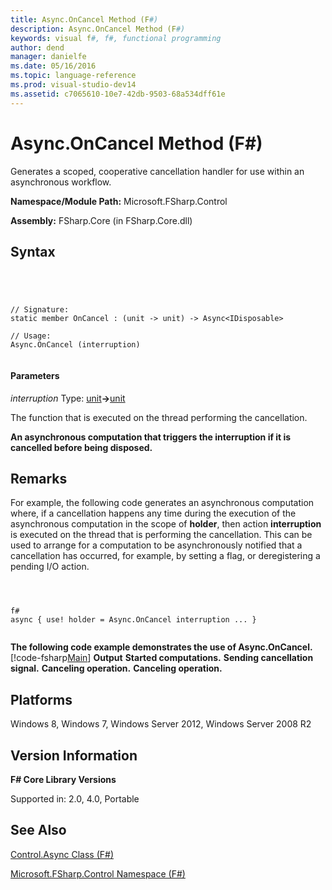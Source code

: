 ```yaml
---
title: Async.OnCancel Method (F#)
description: Async.OnCancel Method (F#)
keywords: visual f#, f#, functional programming
author: dend
manager: danielfe
ms.date: 05/16/2016
ms.topic: language-reference
ms.prod: visual-studio-dev14
ms.assetid: c7065610-10e7-42db-9503-68a534dff61e 
---
```


# Async.OnCancel Method (F#)

Generates a scoped, cooperative cancellation handler for use within an asynchronous workflow.

**Namespace/Module Path:** Microsoft.FSharp.Control

**Assembly:** FSharp.Core (in FSharp.Core.dll)


## Syntax



```




// Signature:
static member OnCancel : (unit -> unit) -> Async<IDisposable>

// Usage:
Async.OnCancel (interruption)


```





#### Parameters
*interruption*
Type: [unit](http://msdn.microsoft.com/en-us/library/00b837c2-6c8a-483a-87d3-0479c64037a7)**-&gt;**[unit](http://msdn.microsoft.com/en-us/library/00b837c2-6c8a-483a-87d3-0479c64037a7)


The function that is executed on the thread performing the cancellation.



**An asynchronous computation that triggers the interruption if it is cancelled before being disposed.**
## Remarks
For example, the following code generates an asynchronous computation where, if a cancellation happens any time during the execution of the asynchronous computation in the scope of **holder**, then action **interruption** is executed on the thread that is performing the cancellation. This can be used to arrange for a computation to be asynchronously notified that a cancellation has occurred, for example, by setting a flag, or deregistering a pending I/O action.




```



f#
async { use! holder = Async.OnCancel interruption ... }


```




**The following code example demonstrates the use of Async.OnCancel.**
[!code-fsharp[Main](snippets/fsasyncapis/snippet8.fs)]
**Output**
**Started computations.**
**Sending cancellation signal.**
**Canceling operation.**
**Canceling operation.**
## Platforms
Windows 8, Windows 7, Windows Server 2012, Windows Server 2008 R2


## Version Information
**F# Core Library Versions**

Supported in: 2.0, 4.0, Portable




## See Also
[Control.Async Class &#40;F&#35;&#41;](Control.Async-Class-%5BFSharp%5D.md)

[Microsoft.FSharp.Control Namespace &#40;F&#35;&#41;](Microsoft.FSharp.Control-Namespace-%5BFSharp%5D.md)

